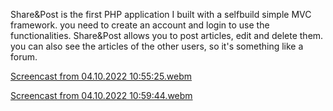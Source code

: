 Share&Post is the first PHP application I built with a selfbuild simple MVC framework. 
you need to create an account and login to use the functionalities. Share&Post allows you to post articles, edit and delete them. you can also see the articles of the other users, so it's something like a forum.


[Screencast from 04.10.2022 10:55:25.webm](https://user-images.githubusercontent.com/106731623/193778329-a1553d01-0dd0-4b71-9b68-07a30b224ec9.webm)
 
 
 
 [Screencast from 04.10.2022 10:59:44.webm](https://user-images.githubusercontent.com/106731623/193779254-e5f5d9b5-df70-46bf-bf47-51e722df6d33.webm)
